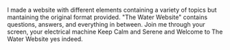 
I made a website with different elements containing a variety of topics but mantaining the original format provided.
    "The Water Website" contains questions, answers, and everything in between. 
Join me through your screen,
your electrical machine
Keep Calm and Serene
and Welcome to The Water Website yes indeed.





